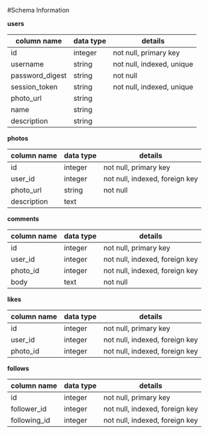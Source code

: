 #Schema Information

**users**

| column name     | data type | details                   |
|-----------------|-----------|---------------------------|
| id              | integer   | not null, primary key     |
| username        | string    | not null, indexed, unique |
| password_digest | string    | not null                  |
| session_token   | string    | not null, indexed, unique |
| photo_url       | string    |                           |
| name            | string    |                           |
| description     | string    |                           |

**photos**

| column name | data type | details                        |
|-------------|-----------|--------------------------------|
| id          | integer   | not null, primary key          |
| user_id     | integer   | not null, indexed, foreign key |
| photo_url   | string    | not null                       |
| description | text      |                                |

**comments**

| column name | data type | details                        |
|-------------|-----------|--------------------------------|
| id          | integer   | not null, primary key          |
| user_id     | integer   | not null, indexed, foreign key |
| photo_id    | integer   | not null, indexed, foreign key |
| body        | text      | not null                       |

**likes**

| column name | data type | details                        |
|-------------|-----------|--------------------------------|
| id          | integer   | not null, primary key          |
| user_id     | integer   | not null, indexed, foreign key |
| photo_id    | integer   | not null, indexed, foreign key |

**follows**

| column name | data type | details                        |
|-------------|-----------|--------------------------------|
| id          | integer   | not null, primary key          |
| follower_id | integer   | not null, indexed, foreign key |
| following_id | integer   | not null, indexed, foreign key |
